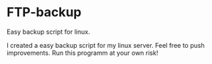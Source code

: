 # FTP-backup
Easy backup script for linux.

I created a easy backup script for my linux server.
Feel free to push improvements.
Run this programm at your own risk!
